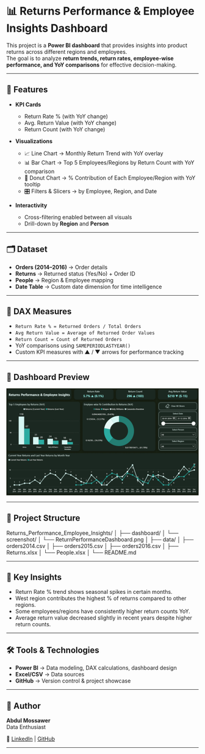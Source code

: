 # 📊 Returns Performance & Employee Insights Dashboard

This project is a **Power BI dashboard** that provides insights into product returns across different regions and employees.  
The goal is to analyze **return trends, return rates, employee-wise performance, and YoY comparisons** for effective decision-making.  

---

## 🚀 Features

- **KPI Cards**  
  - Return Rate % (with YoY change)  
  - Avg. Return Value (with YoY change)  
  - Return Count (with YoY change)  

- **Visualizations**  
  - 📈 Line Chart → Monthly Return Trend with YoY overlay  
  - 📊 Bar Chart → Top 5 Employees/Regions by Return Count with YoY comparison  
  - 🍩 Donut Chart → % Contribution of Each Employee/Region with YoY tooltip  
  - 🎛 Filters & Slicers → by Employee, Region, and Date  

- **Interactivity**  
  - Cross-filtering enabled between all visuals  
  - Drill-down by **Region** and **Person**  

---

## 🗂 Dataset

- **Orders (2014–2016)** → Order details  
- **Returns** → Returned status (Yes/No) + Order ID  
- **People** → Region & Employee mapping  
- **Date Table** → Custom date dimension for time intelligence  

---

## 🧮 DAX Measures

- `Return Rate % = Returned Orders / Total Orders`  
- `Avg Return Value = Average of Returned Order Values`  
- `Return Count = Count of Returned Orders`  
- YoY comparisons using `SAMEPERIODLASTYEAR()`  
- Custom KPI measures with ▲ / ▼ arrows for performance tracking  

---

## 📸 Dashboard Preview

![Return Performance Dashboard](https://github.com/abdulmossawer/Returns_Performance_Employee_Insights/blob/main/dashboard/screenshot/ReturnPerformanceDashboard.png)

---

## 📂 Project Structure

Returns_Performance_Employee_Insights/
│
├── dashboard/
│ └── screenshot/
│ └── ReturnPerformanceDashboard.png
│
├── data/
│ ├── orders2014.csv
│ ├── orders2015.csv
│ ├── orders2016.csv
│ ├── Returns.xlsx
│ └── People.xlsx
│
└── README.md


---

## 🎯 Key Insights

- Return Rate % trend shows seasonal spikes in certain months.  
- West region contributes the highest % of returns compared to other regions.  
- Some employees/regions have consistently higher return counts YoY.  
- Average return value decreased slightly in recent years despite higher return counts.  

---

## 🛠 Tools & Technologies

- **Power BI** → Data modeling, DAX calculations, dashboard design  
- **Excel/CSV** → Data sources  
- **GitHub** → Version control & project showcase  

---

## 🙌 Author

**Abdul Mossawer**  
Data Enthusiast  

📌 [LinkedIn](https://www.linkedin.com/in/analystmossawer/) | [GitHub](https://github.com/abdulmossawer)

---

